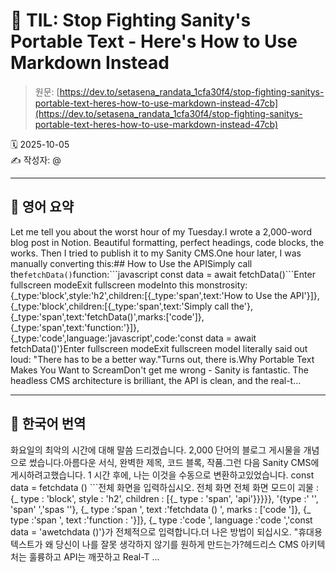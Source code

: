 # 📌 TIL: Stop Fighting Sanity's Portable Text - Here's How to Use Markdown Instead

> 원문: [https://dev.to/setasena_randata_1cfa30f4/stop-fighting-sanitys-portable-text-heres-how-to-use-markdown-instead-47cb](https://dev.to/setasena_randata_1cfa30f4/stop-fighting-sanitys-portable-text-heres-how-to-use-markdown-instead-47cb)

🗓 2025-10-05  
✍️ 작성자: @

---

## 🔹 영어 요약

Let me tell you about the worst hour of my Tuesday.I wrote a 2,000-word blog post in Notion. Beautiful formatting, perfect headings, code blocks, the works. Then I tried to publish it to my Sanity CMS.One hour later, I was manually converting this:## How to Use the APISimply call the`fetchData()`function:\`\`\`javascript
const data = await fetchData()\`\`\`Enter fullscreen modeExit fullscreen modeInto this monstrosity:{_type:'block',style:'h2',children:[{_type:'span',text:'How to Use the API'}]},{_type:'block',children:[{_type:'span',text:'Simply call the'},{_type:'span',text:'fetchData()',marks:['code']},{_type:'span',text:'function:'}]},{_type:'code',language:'javascript',code:'const data = await fetchData()'}Enter fullscreen modeExit fullscreen modeI literally said out loud: "There has to be a better way."Turns out, there is.Why Portable Text Makes You Want to ScreamDon't get me wrong - Sanity is fantastic. The headless CMS architecture is brilliant, the API is clean, and the real-t...

---

## 🔸 한국어 번역

화요일의 최악의 시간에 대해 말씀 드리겠습니다. 2,000 단어의 블로그 게시물을 개념으로 썼습니다.아름다운 서식, 완벽한 제목, 코드 블록, 작품.그런 다음 Sanity CMS에 게시하려고했습니다. 1 시간 후에, 나는 이것을 수동으로 변환하고있었습니다.
const data = fetchdata () \`\`\`전체 화면을 입력하십시오. 전체 화면 전체 화면 모드이 괴물 : {_ type : 'block', style : 'h2', children : [{_ type : 'span', 'api'}}}}}, '{type :' '', 'span' ','spas ''}, {_ type :'span ', text :'fetchdata () ', marks : ['code ']}, {_ type :'span ', text :'function : '}]}, {_ type :'code ', language :'code ','const data = 'awetchdata ()'}가 전체적으로 입력합니다.더 나은 방법이 되십시오. "휴대용 텍스트가 왜 당신이 나를 잘못 생각하지 않기를 원하게 만드는가?헤드리스 CMS 아키텍처는 훌륭하고 API는 깨끗하고 Real-T ...
